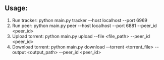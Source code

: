 ## Usage:
1. Run tracker:
    python main.py tracker --host localhost --port 6969
2. Run peer:
    python main.py peer --host localhost --port 6881 --peer_id <peer_id>
3. Upload torrent:
    python main.py upload --file <file_path> --peer_id <peer_id>
4. Download torrent:
    python main.py download --torrent <torrent_file> --output <output_path> --peer_id <peer_id>
